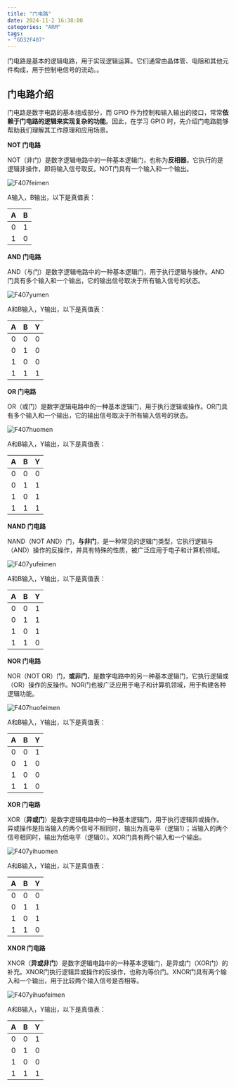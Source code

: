 ```yaml
---
title: "门电路"
date: 2024-11-2 16:38:00
categories: "ARM"
tags: 
- "GD32F407"
---
```


门电路是基本的逻辑电路，用于实现逻辑运算。它们通常由晶体管、电阻和其他元件构成，用于控制电信号的流动。。

## 门电路介绍

门电路是数字电路的基本组成部分，而 GPIO 作为控制和输入输出的接口，常常**依赖于门电路的逻辑来实现复杂的功能**。因此，在学习 GPIO 时，先介绍门电路能够帮助我们理解其工作原理和应用场景。

**NOT 门电路**

NOT（非门）是数字逻辑电路中的一种基本逻辑门，也称为**反相器**。它执行的是逻辑非操作，即将输入信号取反。NOT门具有一个输入和一个输出。

![F407feimen](/public/image/嵌入式/MCU/ARM/Cortex-M4/GD32/GD32F407/F407feimen.png)

A输入，B输出，以下是真值表：

|  A   | B    |
| :--: | ---- |
|  0   | 1    |
|  1   | 0    |

**AND 门电路**

AND（与门）是数字逻辑电路中的一种基本逻辑门，用于执行逻辑与操作。AND门具有多个输入和一个输出，它的输出信号取决于所有输入信号的状态。

![F407yumen](/public/image/嵌入式/MCU/ARM/Cortex-M4/GD32/GD32F407/F407yumen.png)

A和B输入，Y输出，以下是真值表：

|  A   |  B   |  Y   |
| :--: | :--: | :--: |
|  0   |  0   |  0   |
|  0   |  1   |  0   |
|  1   |  0   |  0   |
|  1   |  1   |  1   |

**OR 门电路**

OR（或门）是数字逻辑电路中的一种基本逻辑门，用于执行逻辑或操作。OR门具有多个输入和一个输出，它的输出信号取决于所有输入信号的状态。

![F407huomen](/public/image/嵌入式/MCU/ARM/Cortex-M4/GD32/GD32F407/F407huomen.png)

A和B输入，Y输出，以下是真值表：

|  A   |  B   |  Y   |
| :--: | :--: | :--: |
|  0   |  0   |  0   |
|  0   |  1   |  1   |
|  1   |  0   |  1   |
|  1   |  1   |  1   |

**NAND 门电路**

NAND（NOT AND）门，**与非门**，是一种常见的逻辑门类型，它执行逻辑与（AND）操作的反操作，并具有特殊的性质，被广泛应用于电子和计算机领域。

![F407yufeimen](/public/image/嵌入式/MCU/ARM/Cortex-M4/GD32/GD32F407/F407yufeimen.png)

A和B输入，Y输出，以下是真值表：

|  A   |  B   |  Y   |
| :--: | :--: | :--: |
|  0   |  0   |  1   |
|  0   |  1   |  1   |
|  1   |  0   |  1   |
|  1   |  1   |  0   |

**NOR 门电路**

NOR（NOT OR）门，**或非门**，是数字电路中的另一种基本逻辑门，它执行逻辑或（OR）操作的反操作。NOR门也被广泛应用于电子和计算机领域，用于构建各种逻辑功能。

![F407huofeimen](/public/image/嵌入式/MCU/ARM/Cortex-M4/GD32/GD32F407/F407huofeimen.png)

A和B输入，Y输出，以下是真值表：

|  A   |  B   |  Y   |
| :--: | :--: | :--: |
|  0   |  0   |  1   |
|  0   |  1   |  0   |
|  1   |  0   |  0   |
|  1   |  1   |  0   |

**XOR 门电路**

XOR（**异或门**）是数字逻辑电路中的一种基本逻辑门，用于执行逻辑异或操作。异或操作是指当输入的两个信号不相同时，输出为高电平（逻辑1）；当输入的两个信号相同时，输出为低电平（逻辑0）。XOR门具有两个输入和一个输出。

![F407yihuomen](/public/image/嵌入式/MCU/ARM/Cortex-M4/GD32/GD32F407/F407yihuomen.png)

A和B输入，Y输出，以下是真值表：

|  A   |  B   |  Y   |
| :--: | :--: | :--: |
|  0   |  0   |  0   |
|  0   |  1   |  1   |
|  1   |  0   |  1   |
|  1   |  1   |  0   |

**XNOR 门电路**

XNOR（**异或非门**）是数字逻辑电路中的一种基本逻辑门，是异或门（XOR门）的补充。XNOR门执行逻辑异或操作的反操作，也称为等价门。XNOR门具有两个输入和一个输出，用于比较两个输入信号是否相等。

![F407yihuofeimen](/public/image/嵌入式/MCU/ARM/Cortex-M4/GD32/GD32F407/F407yihuofeimen.png)

A和B输入，Y输出，以下是真值表：

|  A   |  B   |  Y   |
| :--: | :--: | :--: |
|  0   |  0   |  1   |
|  0   |  1   |  0   |
|  1   |  0   |  0   |
|  1   |  1   |  1   |

